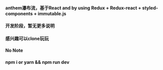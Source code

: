#### anthem瀑布流，基于React and by using Redux + Redux-react + styled-components + immutable.js
#### 开发阶段，暂无更多说明
#### 感兴趣可以clone玩玩
#### No Note

#### npm i or yarn && npm run dev
